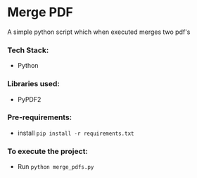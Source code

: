 # Merge PDF
A simple python script which when executed merges two pdf's

### Tech Stack:
+ Python

### Libraries used:
+ PyPDF2

###  Pre-requirements:
+ install `pip install -r requirements.txt`

### To execute the project:
+ Run `python merge_pdfs.py`

